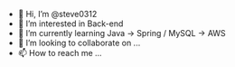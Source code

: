 - 👋 Hi, I’m @steve0312
- 👀 I’m interested in Back-end
- 🌱 I’m currently learning Java -> Spring / MySQL -> AWS
- 💞️ I’m looking to collaborate on ...
- 📫 How to reach me ...

<!---
steve0312/steve0312 is a ✨ special ✨ repository because its `README.md` (this file) appears on your GitHub profile.
You can click the Preview link to take a look at your changes.
--->
